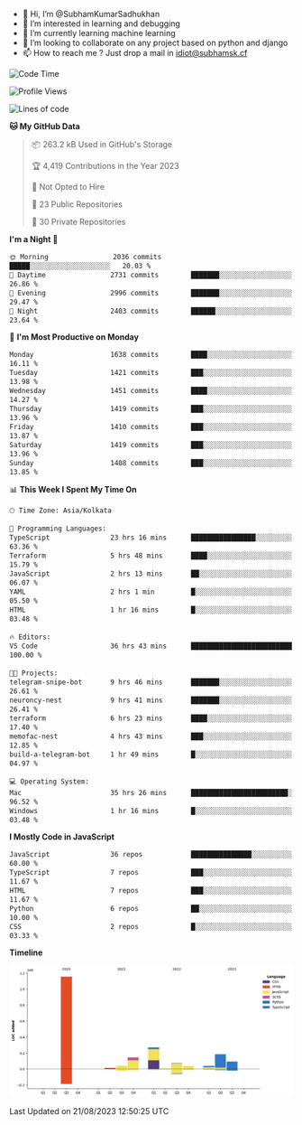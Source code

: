 - 👋 Hi, I’m @SubhamKumarSadhukhan
- 👀 I’m interested in learning and debugging
- 🌱 I’m currently learning machine learning
- 💞️ I’m looking to collaborate on any project based on python and django
- 📫 How to reach me ?
      Just drop a mail in idiot@subhamsk.cf

<!---
SubhamKumarSadhukhan/SubhamKumarSadhukhan is a ✨ special ✨ repository because its `README.md` (this file) appears on your GitHub profile.
You can click the Preview link to take a look at your changes.
--->


<!--START_SECTION:waka-->
![Code Time](http://img.shields.io/badge/Code%20Time-1%2C476%20hrs%2059%20mins-blue)

![Profile Views](http://img.shields.io/badge/Profile%20Views-0-blue)

![Lines of code](https://img.shields.io/badge/From%20Hello%20World%20I%27ve%20Written-2.0%20million%20lines%20of%20code-blue)

**🐱 My GitHub Data** 

> 📦 263.2 kB Used in GitHub's Storage 
 > 
> 🏆 4,419 Contributions in the Year 2023
 > 
> 🚫 Not Opted to Hire
 > 
> 📜 23 Public Repositories 
 > 
> 🔑 30 Private Repositories 
 > 
**I'm a Night 🦉** 

```text
🌞 Morning                2036 commits        █████░░░░░░░░░░░░░░░░░░░░   20.03 % 
🌆 Daytime                2731 commits        ███████░░░░░░░░░░░░░░░░░░   26.86 % 
🌃 Evening                2996 commits        ███████░░░░░░░░░░░░░░░░░░   29.47 % 
🌙 Night                  2403 commits        ██████░░░░░░░░░░░░░░░░░░░   23.64 % 
```
📅 **I'm Most Productive on Monday** 

```text
Monday                   1638 commits        ████░░░░░░░░░░░░░░░░░░░░░   16.11 % 
Tuesday                  1421 commits        ███░░░░░░░░░░░░░░░░░░░░░░   13.98 % 
Wednesday                1451 commits        ████░░░░░░░░░░░░░░░░░░░░░   14.27 % 
Thursday                 1419 commits        ███░░░░░░░░░░░░░░░░░░░░░░   13.96 % 
Friday                   1410 commits        ███░░░░░░░░░░░░░░░░░░░░░░   13.87 % 
Saturday                 1419 commits        ███░░░░░░░░░░░░░░░░░░░░░░   13.96 % 
Sunday                   1408 commits        ███░░░░░░░░░░░░░░░░░░░░░░   13.85 % 
```


📊 **This Week I Spent My Time On** 

```text
🕑︎ Time Zone: Asia/Kolkata

💬 Programming Languages: 
TypeScript               23 hrs 16 mins      ████████████████░░░░░░░░░   63.36 % 
Terraform                5 hrs 48 mins       ████░░░░░░░░░░░░░░░░░░░░░   15.79 % 
JavaScript               2 hrs 13 mins       ██░░░░░░░░░░░░░░░░░░░░░░░   06.07 % 
YAML                     2 hrs 1 min         █░░░░░░░░░░░░░░░░░░░░░░░░   05.50 % 
HTML                     1 hr 16 mins        █░░░░░░░░░░░░░░░░░░░░░░░░   03.48 % 

🔥 Editors: 
VS Code                  36 hrs 43 mins      █████████████████████████   100.00 % 

🐱‍💻 Projects: 
telegram-snipe-bot       9 hrs 46 mins       ███████░░░░░░░░░░░░░░░░░░   26.61 % 
neuroncy-nest            9 hrs 41 mins       ███████░░░░░░░░░░░░░░░░░░   26.41 % 
terraform                6 hrs 23 mins       ████░░░░░░░░░░░░░░░░░░░░░   17.40 % 
memofac-nest             4 hrs 43 mins       ███░░░░░░░░░░░░░░░░░░░░░░   12.85 % 
build-a-telegram-bot     1 hr 49 mins        █░░░░░░░░░░░░░░░░░░░░░░░░   04.97 % 

💻 Operating System: 
Mac                      35 hrs 26 mins      ████████████████████████░   96.52 % 
Windows                  1 hr 16 mins        █░░░░░░░░░░░░░░░░░░░░░░░░   03.48 % 
```

**I Mostly Code in JavaScript** 

```text
JavaScript               36 repos            ███████████████░░░░░░░░░░   60.00 % 
TypeScript               7 repos             ███░░░░░░░░░░░░░░░░░░░░░░   11.67 % 
HTML                     7 repos             ███░░░░░░░░░░░░░░░░░░░░░░   11.67 % 
Python                   6 repos             ██░░░░░░░░░░░░░░░░░░░░░░░   10.00 % 
CSS                      2 repos             █░░░░░░░░░░░░░░░░░░░░░░░░   03.33 % 
```



**Timeline**

![Lines of Code chart](https://raw.githubusercontent.com/SubhamKumarSadhukhan/SubhamKumarSadhukhan/main/assets/bar_graph.png)


 Last Updated on 21/08/2023 12:50:25 UTC
<!--END_SECTION:waka-->
